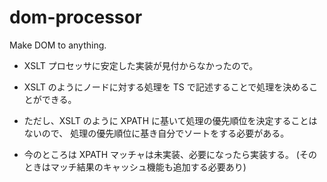 # dom-processor

Make DOM to anything.

  -  XSLT プロセッサに安定した実装が見付からなかったので。
  
  -  XSLT のようにノードに対する処理を TS で記述することで処理を決めることができる。
  
  -  ただし、XSLT のように XPATH に基いて処理の優先順位を決定することはないので、
     処理の優先順位に基き自分でソートをする必要がある。
  
  -  今のところは XPATH マッチャは未実装、必要になったら実装する。
     (そのときはマッチ結果のキャッシュ機能も追加する必要あり)
  

